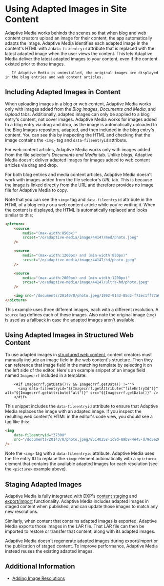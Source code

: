# Using Adapted Images in Site Content

Adaptive Media works behinds the scenes so that when blog and web content creators upload an image for their content, the app automatically adapts the image. Adaptive Media identifies each adapted image in the content's HTML with a `data-fileentryid` attribute that is replaced with the latest adapted image when the user views the content. This lets Adaptive Media deliver the latest adapted images to your content, even if the content existed prior to those images.

```tip::
   If Adaptive Media is uninstalled, the original images are displayed in the blog entries and web content articles.
```

## Including Adapted Images in Content

When uploading images in a blog or web content, Adaptive Media works only with images added from the _Blog Images_, _Documents and Media_, and _Upload_ tabs. Additionally, adapted images can only be applied to a blog entry's content, not cover images. Adaptive Media works for images added to a blog entry via drag and drop, as the image is automatically uploaded to the Blog Images repository, adapted, and then included in the blog entry's content. You can see this by inspecting the HTML and checking that the image contains the `<img>` tag and `data-fileentryid` attribute.

For web content articles, Adaptive Media works only with images added from the file selector's _Documents and Media_ tab. Unlike blogs, Adaptive Media doesn't deliver adapted images for images added to web content articles via drag and drop.

For both blog entries and media content articles, Adaptive Media doesn't work with images added from the file selector's _URL_ tab. This is because the image is linked directly from the URL and therefore provides no image file for Adaptive Media to copy.

Note that you can see the `<img>` tag and `data-fileentryid` attribute in the HTML of a blog entry or a web content article while you're writing it. When the content is displayed, the HTML is automatically replaced and looks similar to this:

```html
<picture>
	<source
		media="(max-width:850px)"
		srcset="/o/adaptive-media/image/44147/med/photo.jpeg"
	/>

	<source
		media="(max-width:1200px) and (min-width:850px)"
		srcset="/o/adaptive-media/image/44147/hd/photo.jpeg"
	/>

	<source
		media="(max-width:2000px) and (min-width:1200px)"
		srcset="/o/adaptive-media/image/44147/ultra-hd/photo.jpeg"
	/>

	<img src="/documents/20140/0/photo.jpeg/1992-9143-85d2-f72ec1ff77a0" />
</picture>
```

This example uses three different images, each with a different resolution. A `source` tag defines each of these images. Also note the original image (`img`) is used as a fallback in case the adapted images aren't available.

## Using Adapted Images in Structured Web Content

To use adapted images in [structured web content](../../../web-content/user-guide/web-content-articles/adding-a-basic-web-content-article.md), <!--Need to update the URL for web content structures.--> content creators must manually include an image field in the web content's structure. Then they can reference that image field in the matching template by selecting it on the left side of the editor. Here's an example snippet of an image field named `Imagecrrf` included in a template:

```markup
    <#if Imagecrrf.getData()?? && Imagecrrf.getData() !="">
      <img data-fileentryid="${Imagecrrf.getAttribute("fileEntryId")}" alt="${Imagecrrf.getAttribute("alt")}" src="${Imagecrrf.getData()}" />
    </#if>
```

This snippet includes the `data-fileentryid` attribute to ensure that Adaptive Media replaces the image with an adapted image. If you inspect the resulting web content's HTML in the editor's code view, you should see a tag like this:

```html
<img
	data-fileentryid="37308"
	src="/documents/20143/0/photo.jpeg/85140258-1c9d-89b8-4e45-d79d5e262318?t=1518425"
/>
```

Note the `<img>` tag with a `data-fileentryid` attribute. Adaptive Media uses the file entry ID to replace the `<img>` element automatically with a `<picture>` element that contains the available adapted images for each resolution (see the `<picture>` example above).

## Staging Adapted Images

Adaptive Media is fully integrated with DXP's [content staging](/dxp/7.x/en/content_authoring_and_management.html) and [export/import](../../../../site-building/building-sites/importing-exporting-pages-and-content.md) functionality. Adaptive Media includes adapted images in staged content when published, and can update those images to match any new resolutions.

Similarly, when content that contains adapted images is exported, Adaptive Media exports those images in the LAR file. That LAR file can then be imported to restore or transfer that content, along with its adapted images.

Adaptive Media doesn't regenerate adapted images during export/import or the publication of staged content. To improve performance, Adaptive Media instead reuses the existing adapted images.

## Additional Information

-   [Adding Image Resolutions](./adding-image-resolutions.md)

